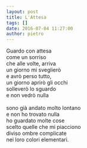 ```yaml
---
layout: post
title: L'Attesa
tags: []
date: 2016-07-04 11:27:00
author: pietro
---
```

Guardo con attesa<br/>come un sorriso<br/>che alle volte, arriva<br/>un giorno mi sveglierò<br/>e avrò perso tutto,<br/>un giorno aprirò gli occhi<br/>solleverò lo sguardo<br/>e non vedrò nulla<br/><br/>sono già andato molto lontano<br/>e non ho trovato nulla<br/>ho guardato molte cose<br/>scelto quelle che mi piacciono<br/>diviso ombre complicate<br/>nei loro colori elementari.
